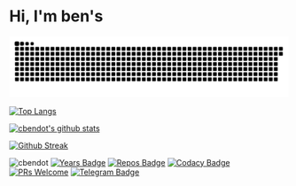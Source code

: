 <h1>Hi, I'm ben's</h1>

![snake gif](https://github.com/iamLiquidX/iamLiquidX/raw/output/github-contribution-grid-snake.svg)

[![Top Langs](https://github-readme-stats.vercel.app/api/top-langs/?username=cbendot&layout=compact&theme=default)](https://github.com/cbendot/cbendot)

[![cbendot's github stats](https://github-readme-stats.vercel.app/api?username=cbendot)](https://github.com/cbendot)

[![Github Streak](https://github-readme-streak-stats.herokuapp.com/?user=cbendot&show_icons=true&count_private=true&hide_border=false&layout=compact&theme=default)](https://github.com/cbendot)

<img src="https://komarev.com/ghpvc/?username=cbendot&style=flat-square&color=0088ff" alt="cbendot" /> [![Years Badge](https://badges.pufler.dev/years/cbendot?color=F24A72)](https://badges.pufler.dev) [![Repos Badge](https://badges.pufler.dev/repos/cbendot?color=0088ff)](https://badges.pufler.dev) [![Codacy Badge](https://app.codacy.com/project/badge/Grade/aa2616fbfea54ac4a8cf5fdc8978b0eb)](https://www.codacy.com/gh/cbendot/cbendot/dashboard?utm_source=github.com&amp;utm_medium=referral&amp;utm_content=cbendot/cbendot&amp;utm_campaign=Badge_Grade) [![PRs Welcome](https://img.shields.io/badge/PRs-welcome-brightgreen.svg?style=flat-square)](http://makeapullrequest.com) [![Telegram Badge](https://img.shields.io/badge/-Telegram-blue?style=flat-square&logo=telegram&logoColor=blue)](https://t.me/ben863)  
